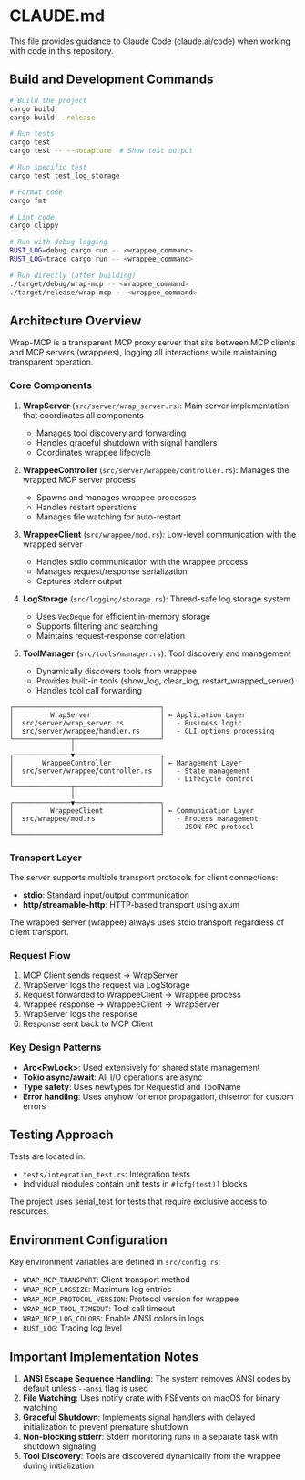# CLAUDE.md

This file provides guidance to Claude Code (claude.ai/code) when working with code in this repository.

## Build and Development Commands

```bash
# Build the project
cargo build
cargo build --release

# Run tests
cargo test
cargo test -- --nocapture  # Show test output

# Run specific test
cargo test test_log_storage

# Format code
cargo fmt

# Lint code
cargo clippy

# Run with debug logging
RUST_LOG=debug cargo run -- <wrappee_command>
RUST_LOG=trace cargo run -- <wrappee_command>

# Run directly (after building)
./target/debug/wrap-mcp -- <wrappee_command>
./target/release/wrap-mcp -- <wrappee_command>
```

## Architecture Overview

Wrap-MCP is a transparent MCP proxy server that sits between MCP clients and MCP servers (wrappees), logging all interactions while maintaining transparent operation.

### Core Components

1. **WrapServer** (`src/server/wrap_server.rs`): Main server implementation that coordinates all components
   - Manages tool discovery and forwarding
   - Handles graceful shutdown with signal handlers
   - Coordinates wrappee lifecycle

2. **WrappeeController** (`src/server/wrappee/controller.rs`): Manages the wrapped MCP server process
   - Spawns and manages wrappee processes
   - Handles restart operations
   - Manages file watching for auto-restart

3. **WrappeeClient** (`src/wrappee/mod.rs`): Low-level communication with the wrapped server
   - Handles stdio communication with the wrappee process
   - Manages request/response serialization
   - Captures stderr output

4. **LogStorage** (`src/logging/storage.rs`): Thread-safe log storage system
   - Uses `VecDeque` for efficient in-memory storage
   - Supports filtering and searching
   - Maintains request-response correlation

5. **ToolManager** (`src/tools/manager.rs`): Tool discovery and management
   - Dynamically discovers tools from wrappee
   - Provides built-in tools (show_log, clear_log, restart_wrapped_server)
   - Handles tool call forwarding

```
┌────────────────────────────────────┐
│         WrapServer                 │ ← Application Layer
│  src/server/wrap_server.rs         │   - Business logic
│  src/server/wrappee/handler.rs     │   - CLI options processing
└──────────────┬─────────────────────┘
               │
┌──────────────▼─────────────────────┐
│       WrappeeController            │ ← Management Layer
│  src/server/wrappee/controller.rs  │   - State management
│                                    │   - Lifecycle control
└──────────────┬─────────────────────┘
               │
┌──────────────▼─────────────────────┐
│         WrappeeClient              │ ← Communication Layer
│  src/wrappee/mod.rs                │   - Process management
│                                    │   - JSON-RPC protocol
└────────────────────────────────────┘
```

### Transport Layer

The server supports multiple transport protocols for client connections:
- **stdio**: Standard input/output communication
- **http/streamable-http**: HTTP-based transport using axum

The wrapped server (wrappee) always uses stdio transport regardless of client transport.

### Request Flow

1. MCP Client sends request → WrapServer
2. WrapServer logs the request via LogStorage
3. Request forwarded to WrappeeClient → Wrappee process
4. Wrappee response → WrappeeClient → WrapServer
5. WrapServer logs the response
6. Response sent back to MCP Client

### Key Design Patterns

- **Arc<RwLock<T>>**: Used extensively for shared state management
- **Tokio async/await**: All I/O operations are async
- **Type safety**: Uses newtypes for RequestId and ToolName
- **Error handling**: Uses anyhow for error propagation, thiserror for custom errors

## Testing Approach

Tests are located in:
- `tests/integration_test.rs`: Integration tests
- Individual modules contain unit tests in `#[cfg(test)]` blocks

The project uses serial_test for tests that require exclusive access to resources.

## Environment Configuration

Key environment variables are defined in `src/config.rs`:
- `WRAP_MCP_TRANSPORT`: Client transport method
- `WRAP_MCP_LOGSIZE`: Maximum log entries
- `WRAP_MCP_PROTOCOL_VERSION`: Protocol version for wrappee
- `WRAP_MCP_TOOL_TIMEOUT`: Tool call timeout
- `WRAP_MCP_LOG_COLORS`: Enable ANSI colors in logs
- `RUST_LOG`: Tracing log level

## Important Implementation Notes

1. **ANSI Escape Sequence Handling**: The system removes ANSI codes by default unless `--ansi` flag is used
2. **File Watching**: Uses notify crate with FSEvents on macOS for binary watching
3. **Graceful Shutdown**: Implements signal handlers with delayed initialization to prevent premature shutdown
4. **Non-blocking stderr**: Stderr monitoring runs in a separate task with shutdown signaling
5. **Tool Discovery**: Tools are discovered dynamically from the wrappee during initialization
